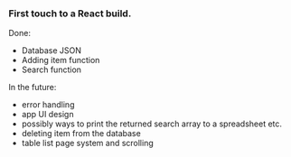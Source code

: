 <h3>First touch to a React build.</h3>

Done:

- Database JSON
- Adding item function
- Search function


In the future:

- error handling
- app UI design
- possibly ways to print the returned search array to a spreadsheet etc.
- deleting item from the database
- table list page system and scrolling
